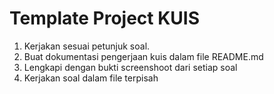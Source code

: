 # Template Project KUIS
1. Kerjakan sesuai petunjuk soal.
2. Buat dokumentasi pengerjaan kuis dalam file README.md
3. Lengkapi dengan bukti screenshoot dari setiap soal
4. Kerjakan soal dalam file terpisah